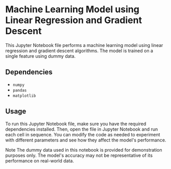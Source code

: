 # Machine Learning Model using Linear Regression and Gradient Descent
This Jupyter Notebook file performs a machine learning model using linear regression and gradient descent algorithms. The model is trained on a single feature using dummy data.

## Dependencies
- `numpy`
- `pandas`
- `matplotlib`

## Usage
To run this Jupyter Notebook file, make sure you have the required dependencies installed. Then, open the file in Jupyter Notebook and run each cell in sequence. You can modify the code as needed to experiment with different parameters and see how they affect the model's performance.

Note
The dummy data used in this notebook is provided for demonstration purposes only. The model's accuracy may not be representative of its performance on real-world data.
